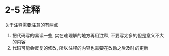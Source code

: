 # 2-5 注释

关于注释需要注意的有两点

1. 把代码写的易读一些, 实在难理解的地方再用注释, 不要写太多的但是意义不大的内容
2. 代码可能会反复的修改, 所以注释的内容也需要在改动之后及时的更新
